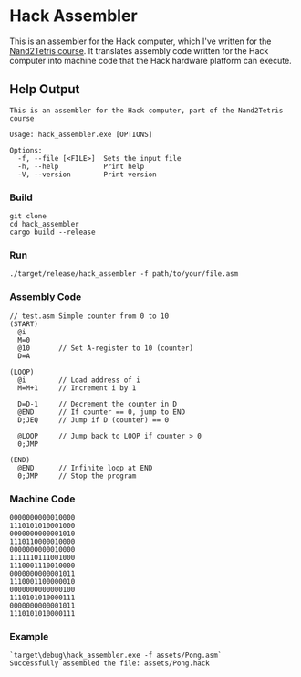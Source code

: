# Hack Assembler

This is an assembler for the Hack computer, which I've written for the [Nand2Tetris course](http://nand2tetris.org/). It translates assembly code written for the Hack computer into machine code that the Hack hardware platform can execute.

## Help Output

```shell
This is an assembler for the Hack computer, part of the Nand2Tetris course

Usage: hack_assembler.exe [OPTIONS]

Options:
  -f, --file [<FILE>]  Sets the input file
  -h, --help           Print help
  -V, --version        Print version
```


### Build
```shell
git clone
cd hack_assembler
cargo build --release
```
### Run
```shell
./target/release/hack_assembler -f path/to/your/file.asm
```

### Assembly Code

```assembly
// test.asm Simple counter from 0 to 10
(START)
  @i
  M=0
  @10       // Set A-register to 10 (counter)
  D=A

(LOOP)
  @i        // Load address of i
  M=M+1     // Increment i by 1

  D=D-1     // Decrement the counter in D
  @END      // If counter == 0, jump to END
  D;JEQ     // Jump if D (counter) == 0

  @LOOP     // Jump back to LOOP if counter > 0
  0;JMP

(END)
  @END      // Infinite loop at END
  0;JMP     // Stop the program

```
### Machine Code
```binary
0000000000010000
1110101010001000
0000000000001010
1110110000010000
0000000000010000
1111110111001000
1110001110010000
0000000000001011
1110001100000010
0000000000000100
1110101010000111
0000000000001011
1110101010000111
```

### Example
```shell
`target\debug\hack_assembler.exe -f assets/Pong.asm`
Successfully assembled the file: assets/Pong.hack
```